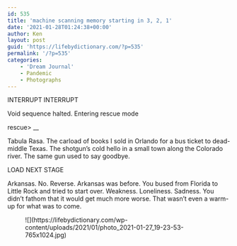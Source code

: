 ```yaml
---
id: 535
title: 'machine scanning memory starting in 3, 2, 1'
date: '2021-01-28T01:24:38+00:00'
author: Ken
layout: post
guid: 'https://lifebydictionary.com/?p=535'
permalink: '/?p=535'
categories:
    - 'Dream Journal'
    - Pandemic
    - Photographs
---
```


INTERRUPT INTERRUPT

Void sequence halted. Entering rescue mode

rescue&gt; \_\_

Tabula Rasa. The carload of books I sold in Orlando for a bus ticket to dead-middle Texas. The shotgun’s cold hello in a small town along the Colorado river. The same gun used to say goodbye.

LOAD NEXT STAGE

Arkansas. No. Reverse. Arkansas was before. You bused from Florida to Little Rock and tried to start over. Weakness. Loneliness. Sadness. You didn’t fathom that it would get much more worse. That wasn’t even a warm-up for what was to come.

<figure class="wp-block-image size-large">![](https://lifebydictionary.com/wp-content/uploads/2021/01/photo_2021-01-27_19-23-53-765x1024.jpg)</figure>